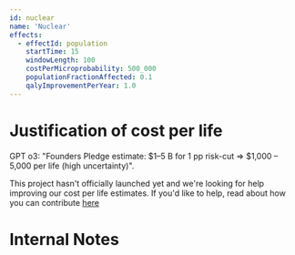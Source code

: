 ```yaml
---
id: nuclear
name: 'Nuclear'
effects:
  - effectId: population
    startTime: 15
    windowLength: 100
    costPerMicroprobability: 500_000
    populationFractionAffected: 0.1
    qalyImprovementPerYear: 1.0
---
```


# Justification of cost per life

GPT o3: "Founders Pledge estimate: $1–5 B for 1 pp risk-cut ⇒ $1,000 – 5,000 per life (high uncertainty)".

This project hasn't officially launched yet and we're looking for help improving our cost per life estimates.
If you'd like to help, read about how you can contribute [here](https://github.com/impactlist/impactlist/blob/master/CONTRIBUTING.md)

# Internal Notes
